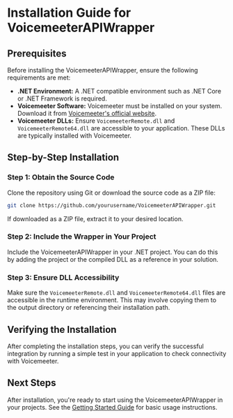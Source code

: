 ﻿
# Installation Guide for VoicemeeterAPIWrapper

## Prerequisites

Before installing the VoicemeeterAPIWrapper, ensure the following requirements are met:

- **.NET Environment:** A .NET compatible environment such as .NET Core or .NET Framework is required.
- **Voicemeeter Software:** Voicemeeter must be installed on your system. Download it from [Voicemeeter's official website](https://vb-audio.com/Voicemeeter/).
- **Voicemeeter DLLs:** Ensure `VoicemeeterRemote.dll` and `VoicemeeterRemote64.dll` are accessible to your application. These DLLs are typically installed with Voicemeeter.

## Step-by-Step Installation

### Step 1: Obtain the Source Code

Clone the repository using Git or download the source code as a ZIP file:

```bash
git clone https://github.com/yourusername/VoicemeeterAPIWrapper.git
```

If downloaded as a ZIP file, extract it to your desired location.

### Step 2: Include the Wrapper in Your Project

Include the VoicemeeterAPIWrapper in your .NET project. You can do this by adding the project or the compiled DLL as a reference in your solution.

### Step 3: Ensure DLL Accessibility

Make sure the `VoicemeeterRemote.dll` and `VoicemeeterRemote64.dll` files are accessible in the runtime environment. This may involve copying them to the output directory or referencing their installation path.

## Verifying the Installation

After completing the installation steps, you can verify the successful integration by running a simple test in your application to check connectivity with Voicemeeter.

## Next Steps

After installation, you're ready to start using the VoicemeeterAPIWrapper in your projects. See the [Getting Started Guide](Getting_Started.md) for basic usage instructions.
